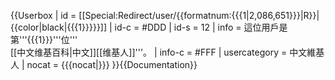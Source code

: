 {{Userbox
| id   = [[Special:Redirect/user/{{formatnum:{{{1<noinclude>|2,086,651</noinclude>}}}|R}}|{{color|black|{{{1}}}}}]]
| id-c = #DDD
| id-s = 12
| info   = 這位用戶是第'''{{{1}}}'''位'''<br>[[中文维基百科|中文]][[维基人]]'''。
| info-c = #FFF
| usercategory = 中文維基人
| nocat = {{{nocat|}}}
}}<noinclude>{{Documentation}}</noinclude>